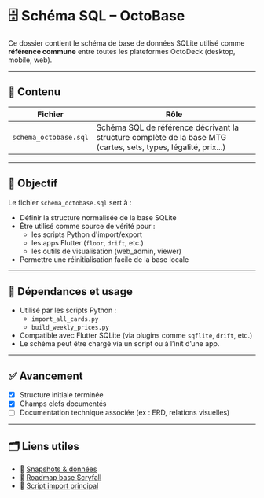 # 🗄️ Schéma SQL – OctoBase

Ce dossier contient le schéma de base de données SQLite utilisé comme **référence commune** entre toutes les plateformes OctoDeck (desktop, mobile, web).

---

## 📄 Contenu

| Fichier                | Rôle |
|------------------------|------|
| `schema_octobase.sql`  | Schéma SQL de référence décrivant la structure complète de la base MTG (cartes, sets, types, légalité, prix...) |

---

## 🎯 Objectif

Le fichier `schema_octobase.sql` sert à :

- Définir la structure normalisée de la base SQLite
- Être utilisé comme source de vérité pour :
  - les scripts Python d'import/export
  - les apps Flutter (`floor`, `drift`, etc.)
  - les outils de visualisation (web_admin, viewer)
- Permettre une réinitialisation facile de la base locale

---

## 🔗 Dépendances et usage

- Utilisé par les scripts Python :
  - `import_all_cards.py`
  - `build_weekly_prices.py`
- Compatible avec Flutter SQLite (via plugins comme `sqflite`, `drift`, etc.)
- Le schéma peut être chargé via un script ou à l’init d’une app.

---

## ✅ Avancement

- [x] Structure initiale terminée
- [x] Champs clefs documentés
- [ ] Documentation technique associée (ex : ERD, relations visuelles)

---

## 🗂️ Liens utiles

- 📁 [Snapshots & données](../../data/)
- 📄 [Roadmap base Scryfall](../../shared/data/roadmap_scryfall_db.md)
- 📜 [Script import principal](../../tools/import_all_cards.py)
